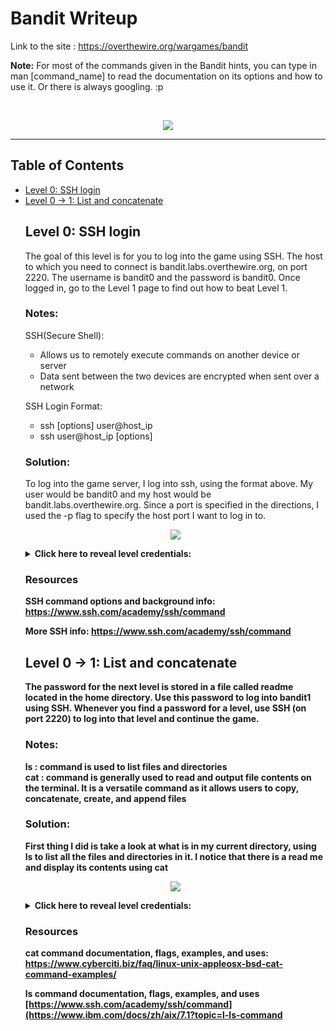 
<h1>Bandit Writeup</h1>

Link to the site :
<a href="https://overthewire.org/wargames/bandit">https://overthewire.org/wargames/bandit</a>

<p><strong>Note:</strong> For most of the commands given in the Bandit hints, you can type in man [command_name] to
  read the documentation on its options and how to use it. Or there is always googling. :p </p><br>

<p align = "center">
<img src="https://user-images.githubusercontent.com/70291944/183759480-db061ce1-25a7-4054-a1b1-b0add1582407.png"/>
</p><hr>

<!-- Table of Contents -->
<h2 id="TOC">Table of Contents</h2>
<ul>
  <li>
    <a href="level0">Level 0: SSH login</a>
  </li>
  <li>
    <a href="level0-1">Level 0 → 1: List and concatenate</a>
  </li>


<!-- Level 0 -->
<h2 id="level0">Level 0: SSH login</h2>
<p>The goal of this level is for you to log into the game using SSH. The host to which you need to connect is 
  bandit.labs.overthewire.org, on port 2220. The username is bandit0 and the password is bandit0. Once logged in, go to the 
  Level 1 page to find out how to beat Level 1.<p>
  
<h3>Notes:</h3>
<p>SSH(Secure Shell):</p>
<ul>
  <li>Allows us to remotely execute commands on another device or server</li> 
  <li>Data sent between the two devices are encrypted when sent over a network</li>
</ul>
<p>SSH Login Format:</p>
<ul>
  <li>ssh [options] user@host_ip</li> 
  <li>ssh user@host_ip [options]</li>
</ul>

<h3>Solution:</h3>
<p>To log into the game server, I log into ssh, using the format above. My user would be bandit0 and my host would be 
  bandit.labs.overthewire.org. Since a port is specified in the directions, I used the -p flag to specify the host port I want to log in to.
</p>
<p align = "center">
<img src="https://user-images.githubusercontent.com/70291944/183766584-5ecbb880-cc4b-4777-8fe8-def9991494a7.png">
</p>
<details>
  <summary><strong>Click here to reveal level credentials:<strong></summary>
  <p>Username: bandit0
    <br>Password: bandit0</p>
</details>

<h3>Resources</h3>
<p>SSH command options and background info:
  <a href="https://www.ssh.com/academy/ssh/command">https://www.ssh.com/academy/ssh/command</a>
</p>
<p>More SSH info:
  <a href="https://www.ssh.com/academy/ssh/command">https://www.ssh.com/academy/ssh/command</a>
</p>

<!-- Level 0-1 -->
<h2 id="level0-1">Level 0 → 1: List and concatenate</h2>
<p>The password for the next level is stored in a file called readme located in the home directory. Use this password to
log into bandit1 using SSH. Whenever you find a password for a level, use SSH (on port 2220) to log into that level and continue the game.
</p>
  
<h3>Notes:</h3>
<p>ls : command is used to list files and directories
<br>cat : command is generally used to read and output file contents on the terminal. It is a versatile command as it allows users to copy,
concatenate, create, and append files
</p>

<h3>Solution:</h3>
<p>First thing I did is take a look at what is in my current directory, using ls to list all the files and directories in it. I notice that
 there is a read me and display its contents using cat
</p>
<p align = "center">
<img src="https://user-images.githubusercontent.com/70291944/183774429-d7323e8f-01d5-40a4-bce0-585d09d966b1.png">
</p>
<details>
  <summary><strong>Click here to reveal level credentials:<strong></summary>
  <p>Username: bandit1
    <br>Password:boJ9jbbUNNfktd78OOpsqOltutMc3MY1
  </p>
</details>

<h3>Resources</h3>
<p>cat command documentation, flags, examples, and uses:
  <a href="https://www.cyberciti.biz/faq/linux-unix-appleosx-bsd-cat-command-examples/">https://www.cyberciti.biz/faq/linux-unix-appleosx-bsd-cat-command-examples/</a>
</p>
<p>ls command documentation, flags, examples, and uses
  <a href="https://www.ibm.com/docs/zh/aix/7.1?topic=l-ls-command">[https://www.ssh.com/academy/ssh/command](https://www.ibm.com/docs/zh/aix/7.1?topic=l-ls-command</a>
</p>
  
 <!-- Level 1-2 -->






